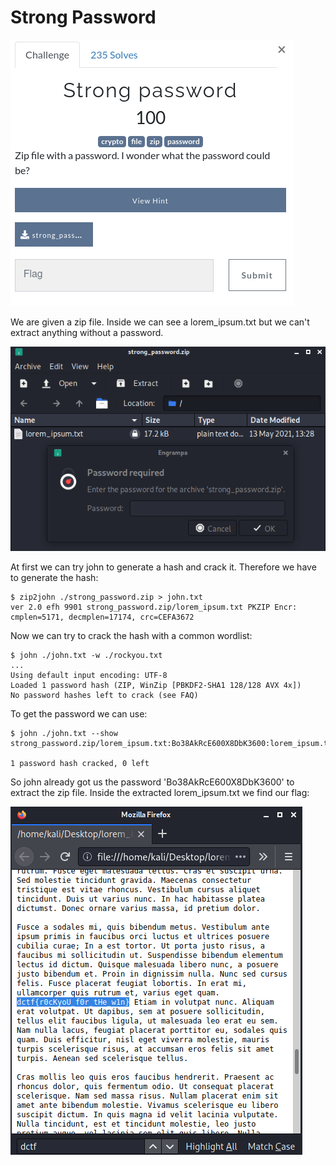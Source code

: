 Strong Password
===================
![chSP.png](images/chSP.png)

We are given a zip file. Inside we can see a lorem_ipsum.txt but we can't extract anything without a password.

![zip.png](images/zip.png)

At first we can try john to generate a hash and crack it. Therefore we have to generate the hash:

```
$ zip2john ./strong_password.zip > john.txt  
ver 2.0 efh 9901 strong_password.zip/lorem_ipsum.txt PKZIP Encr: cmplen=5171, decmplen=17174, crc=CEFA3672

```

Now we can try to crack the hash with a common wordlist:

```
$ john ./john.txt -w ./rockyou.txt
...
Using default input encoding: UTF-8
Loaded 1 password hash (ZIP, WinZip [PBKDF2-SHA1 128/128 AVX 4x])
No password hashes left to crack (see FAQ)
```

To get the password we can use:
```
$ john ./john.txt --show           
strong_password.zip/lorem_ipsum.txt:Bo38AkRcE600X8DbK3600:lorem_ipsum.txt:strong_password.zip:./strong_password.zip

1 password hash cracked, 0 left

```

So john already got us the password 'Bo38AkRcE600X8DbK3600' to extract the zip file.
Inside the extracted lorem_ipsum.txt we find our flag:

![flag.png](images/flag.png)
